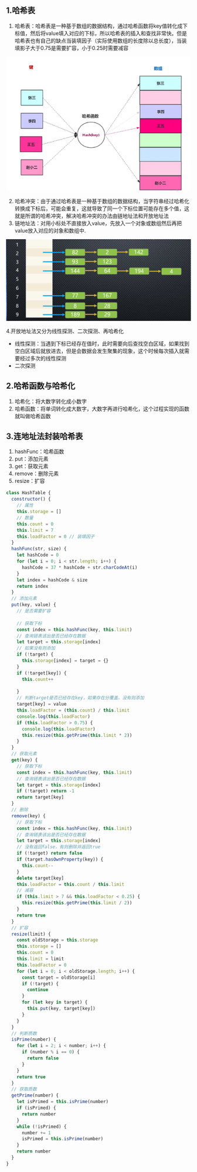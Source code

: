 ## 1.哈希表
1. 哈希表：哈希表是一种基于数组的数据结构，通过哈希函数将key值转化成下标值，然后将value填入对应的下标，所以哈希表的插入和查找非常快。但是哈希表也有自己的缺点当装填因子（实际使用数组的长度除以总长度），当装填影子大于0.75是需要扩容，小于0.25时需要减容
<img src="./hash1.png">

2. 哈希冲突：由于通过哈希表是一种基于数组的数据结构，当字符串经过哈希化转换成下标后，可能会重复，这就导致了同一个下标位置可能存在多个值，这就是所谓的哈希冲突，解决哈希冲突的办法由链地址法和开放地址法
3. 链地址法：对用小标处不直接放入value，先放入一个对象或数组然后再把value放入对应的对象和数组中.
<img src="./链地址法.png">

4.开放地址法又分为线性探测、二次探测、再哈希化
- 线性探测：当遇到下标已经存在值时，此时需要向后查找空白区域，如果找到空白区域后就放进去，但是会数据会发生聚集的现象，这个时候每次插入就需要经过多次的线性探测
- 二次探测

## 2.哈希函数与哈希化
1. 哈希化：将大数字转化成小数字
2. 哈希函数：将单词转化成大数字，大数字再进行哈希化，这个过程实现的函数就叫做哈希函数



## 3.连地址法封装哈希表
1. hashFunc：哈希函数
2. put：添加元素
3. get：获取元素
3. remove：删除元素
4. resize：扩容
```js
class HashTable {
  constructor() {
    // 属性
    this.storage = []
    // 数量
    this.count = 0
    this.limit = 7
    this.loadFactor = 0 // 装填因子
  }
  hashFunc(str, size) {
    let hashCode = 0
    for (let i = 0; i < str.length; i++) {
      hashCode = 37 * hashCode + str.charCodeAt(i)
    }
    let index = hashCode & size
    return index
  }
  // 添加元素
  put(key, value) {
    // 是否需要扩容

    // 获取下标
    const index = this.hashFunc(key, this.limit)
    // 查询链表该出是否已经存在数据
    let target = this.storage[index]
    // 如果没有则添加
    if (!target) {
      this.storage[index] = target = {}
    }
    if (!target[key]) {
      this.count++

    }
    // 判断target是否已经存在key，如果存在分覆盖，没有则添加
    target[key] = value
    this.loadFactor = (this.count) / this.limit
    console.log(this.loadFactor)
    if (this.loadFactor > 0.75) {
      console.log(this.loadFactor)
      this.resize(this.getPrime(this.limit * 2))
    }
  }
  // 获取元素
  get(key) {
    // 获取下标
    const index = this.hashFunc(key, this.limit)
    // 查询链表该出是否已经存在数据
    let target = this.storage[index]
    if (!target) return -1
    return target[key]
  }
  // 删除
  remove(key) {
    // 获取下标
    const index = this.hashFunc(key, this.limit)
    // 查询链表该出是否已经存在数据
    let target = this.storage[index]
    // 没有返回false，有则删除并返回true
    if (!target) return false
    if (target.hasOwnProperty(key)) {
      this.count--
    }
    delete target[key]
    this.loadFactor = this.count / this.limit
    // 减容
    if (this.limit > 7 && this.loadFactor < 0.25) {
      this.resize(this.getPrime(this.limit / 2))
    }
    return true
  }
  // 扩容
  resize(limit) {
    const oldStorage = this.storage
    this.storage = []
    this.count = 0
    this.limit = limit
    this.loadFactor = 0
    for (let i = 0; i < oldStorage.length; i++) {
      const target = oldStorage[i]
      if (!target) {
        continue
      }
      for (let key in target) {
        this.put(key, target[key])
      }
    }
  }
  // 判断质数
  isPrime(number) {
    for (let i = 2; i < number; i++) {
      if (number % i == 0) {
        return false
      }
    }
    return true
  }
  // 获取质数
  getPrime(number) {
    let isPrimed = this.isPrime(number)
    if (isPrimed) {
      return number
    }
    while (!isPrimed) {
      number += 1
      isPrimed = this.isPrime(number)
    }
    return number
  }
}
```